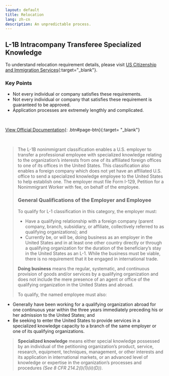 ```yaml
---
layout: default
title: Relocation
lang: zh-cn
description: An unpredictable process.
---
```


## L-1B Intracompany Transferee Specialized Knowledge

To understand relocation requirement details, please visit [US Citizenship and Immigration Services](https://www.uscis.gov/working-united-states/temporary-workers/l-1b-intracompany-transferee-specialized-knowledge){:target="_blank"}.

### Key Points
* Not every individual or company satisfies these requirements.
* Not every individual or company that satisfies these requirement is guaranteed to be approved.
* Application processes are extremely lengthly and complicated.

<br>

[View Official Documentation](https://www.uscis.gov/working-united-states/temporary-workers/l-1b-intracompany-transferee-specialized-knowledge){: .btn#page-btn}{:target= "_blank"}

<br>

> The L-1B nonimmigrant classification enables a U.S. employer to transfer a professional employee with specialized knowledge relating to the organization’s interests from one of its affiliated foreign offices to one of its offices in the United States.  This classification also enables a foreign company which does not yet have an affiliated U.S. office to send a specialized knowledge employee to the United States to help establish one.  The employer must file Form I-129, Petition for a Nonimmigrant Worker with fee, on behalf of the employee.
>
> ### General Qualifications of the Employer and Employee
>
> To qualify for L-1 classification in this category, the employer must:
> * Have a qualifying relationship with a foreign company (parent company, branch, subsidiary, or affiliate, collectively referred to as qualifying organizations); and
> * Currently be, or will be, doing business as an employer in the United States and in at least one other country directly or through a qualifying organization for the duration of the beneficiary’s stay in the United States as an L-1.  While the business must be viable, there is no requirement that it be engaged in international trade. 
>
> **Doing business** means the regular, systematic, and continuous provision of goods and/or services by a qualifying organization and does not include the mere presence of an agent or office of the qualifying organization in the United States and abroad.
>
> To qualify, the named employee must also:
* Generally have been working for a qualifying organization abroad for one continuous year within the three years immediately preceding his or her admission to the United States; and
* Be seeking to enter the United States to provide services in a specialized knowledge capacity to a branch of the same employer or one of its qualifying organizations.
>
> **Specialized knowledge** means either special knowledge possessed by an individual of the petitioning organization’s product, service, research, equipment, techniques, management, or other interests and its application in international markets, or an advanced level of knowledge or expertise in the organization’s processes and procedures *(See 8 CFR 214.2(l)(1)(ii)(D))*.